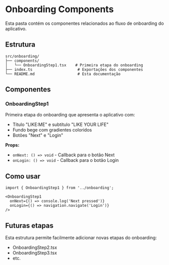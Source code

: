 # Onboarding Components

Esta pasta contém os componentes relacionados ao fluxo de onboarding do aplicativo.

## Estrutura

```
src/onboarding/
├── components/
│   └── OnboardingStep1.tsx    # Primeira etapa do onboarding
├── index.ts                    # Exportações dos componentes
└── README.md                   # Esta documentação
```

## Componentes

### OnboardingStep1

Primeira etapa do onboarding que apresenta o aplicativo com:
- Título "LIKE:ME" e subtítulo "LIKE YOUR LIFE"
- Fundo bege com gradientes coloridos
- Botões "Next" e "Login"

**Props:**
- `onNext: () => void` - Callback para o botão Next
- `onLogin: () => void` - Callback para o botão Login

## Como usar

```tsx
import { OnboardingStep1 } from '../onboarding';

<OnboardingStep1 
  onNext={() => console.log('Next pressed')}
  onLogin={() => navigation.navigate('Login')}
/>
```

## Futuras etapas

Esta estrutura permite facilmente adicionar novas etapas do onboarding:
- OnboardingStep2.tsx
- OnboardingStep3.tsx
- etc.
